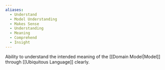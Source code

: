 ```yaml
---
aliases:
  - Understand
  - Model Understanding
  - Makes Sense
  - Understanding
  - Meaning
  - Comprehend
  - Insight
---
```

Ability to understand the intended meaning of the [[Domain Model|Model]] through [[Ubiquitous Language]] clearly.
